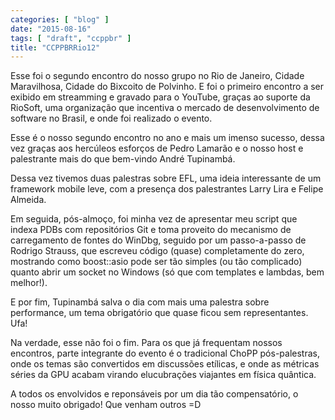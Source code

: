 ```yaml
---
categories: [ "blog" ]
date: "2015-08-16"
tags: [ "draft", "ccppbr" ]
title: "CCPPBRRio12"
---
```

Esse foi o segundo encontro do nosso grupo no Rio de Janeiro, Cidade Maravilhosa, Cidade do Bixcoito de Polvinho. E foi o primeiro encontro a ser exibido em streamming e gravado para o YouTube, graças ao suporte da RioSoft, uma organização que incentiva o mercado de desenvolvimento de software no Brasil, e onde foi realizado o evento.

Esse é o nosso segundo encontro no ano e mais um imenso sucesso, dessa vez graças aos hercúleos esforços de Pedro Lamarão e o nosso host e palestrante mais do que bem-vindo André Tupinambá.

Dessa vez tivemos duas palestras sobre EFL, uma ideia interessante de um framework mobile leve, com a presença dos palestrantes Larry Lira e Felipe Almeida.

Em seguida, pós-almoço, foi minha vez de apresentar meu script que indexa PDBs com repositórios Git e toma proveito do mecanismo de carregamento de fontes do WinDbg, seguido por um passo-a-passo de Rodrigo Strauss, que escreveu código (quase) completamente do zero, mostrando como boost::asio pode ser tão simples (ou tão complicado) quanto abrir um socket no Windows (só que com templates e lambdas, bem melhor!).

E por fim, Tupinambá salva o dia com mais uma palestra sobre performance, um tema obrigatório que quase ficou sem representantes. Ufa!

Na verdade, esse não foi o fim. Para os que já frequentam nossos encontros, parte integrante do evento é o tradicional ChoPP pós-palestras, onde os temas são convertidos em discussões etílicas, e onde as métricas séries da GPU acabam virando elucubrações viajantes em física quântica.

A todos os envolvidos e reponsáveis por um dia tão compensatório, o nosso muito obrigado! Que venham outros =D
